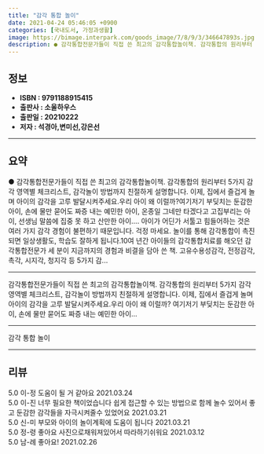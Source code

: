 ```yaml
---
title: "감각 통합 놀이"
date: 2021-04-24 05:46:05 +0900
categories: [국내도서, 가정과생활]
image: https://bimage.interpark.com/goods_image/7/8/9/3/346647893s.jpg
description: ● 감각통합전문가들이 직접 쓴 최고의 감각통합놀이책. 감각통합의 원리부터 5가지 감각 영역별 체크리스트, 감각놀이 방법까지 친절하게 설명합니다. 이제, 집에서 즐겁게 놀며 아이의 감각을 고루 발달시켜주세요.우리 아이 왜 이럴까?여기저기 부딪치는 둔감한 아이, 손에 물만 묻어도 짜증 내
---
```


## **정보**

- **ISBN : 9791188915415**
- **출판사 : 소울하우스**
- **출판일 : 20210222**
- **저자 : 석경아,변미선,강은선**

------



## **요약**

●  감각통합전문가들이 직접 쓴 최고의 감각통합놀이책. 감각통합의 원리부터 5가지 감각 영역별 체크리스트, 감각놀이 방법까지 친절하게 설명합니다. 이제, 집에서 즐겁게 놀며 아이의 감각을 고루 발달시켜주세요.우리 아이 왜 이럴까?여기저기 부딪치는 둔감한 아이, 손에 물만 묻어도 짜증 내는 예민한 아이, 온종일 그네만 타겠다고 고집부리는 아이, 선생님 말씀에 집중 못 하고 산만한 아이…. 아이가 어딘가 서툴고 힘들어하는 것은 여러 가지 감각 경험이 불편하기 때문입니다. 걱정 마세요. 놀이를 통해 감각통합이 촉진되면 일상생활도, 학습도 잘하게 됩니다.10여 년간 아이들의 감각통합치료를 해오던 감각통합전문가 세 분이 지금까지의 경험과 비결을 담아 쓴 책. 고유수용성감각, 전정감각, 촉각, 시지각, 청지각 등 5가지 감...

------

감각통합전문가들이 직접 쓴 최고의 감각통합놀이책.
감각통합의 원리부터 5가지 감각 영역별 체크리스트, 감각놀이 방법까지 친절하게 설명합니다. 
이제, 집에서 즐겁게 놀며 아이의 감각을 고루 발달시켜주세요.우리 아이 왜 이럴까?
여기저기 부딪치는 둔감한 아이, 손에 물만 묻어도 짜증 내는 예민한 아이... 

------


감각 통합 놀이 

------


## **리뷰** 

5.0 이-정 도움이 될 거 같아요 2021.03.24 <br/>5.0 이-진 너무 필요한 책이었습니다 쉽게 접근할 수 있는 방법으로 함께 놀수 있어서 좋고 둔감한 감각들을 자극시켜줄수 있었어요 2021.03.21 <br/>5.0 신-미 부모와 아이의 놀이계획에 도움이 됩니다 2021.03.21 <br/>5.0 정-령 좋아요
사진으로채워져있어서 따라하기쉬워요 2021.03.12 <br/>5.0 남-례 좋아요! 2021.02.26 <br/>